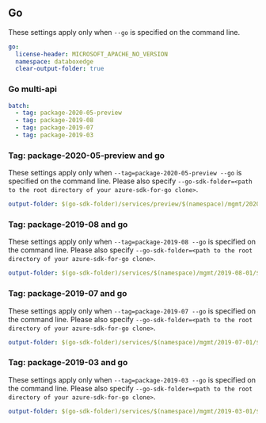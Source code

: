 ## Go

These settings apply only when `--go` is specified on the command line.

```yaml $(go)
go:
  license-header: MICROSOFT_APACHE_NO_VERSION
  namespace: databoxedge
  clear-output-folder: true
```

### Go multi-api

```yaml $(go) && $(multiapi)
batch:
  - tag: package-2020-05-preview
  - tag: package-2019-08
  - tag: package-2019-07
  - tag: package-2019-03  
```

### Tag: package-2020-05-preview and go

These settings apply only when `--tag=package-2020-05-preview --go` is specified on the command line.
Please also specify `--go-sdk-folder=<path to the root directory of your azure-sdk-for-go clone>`.

```yaml $(tag) == 'package-2020-05-preview' && $(go)
output-folder: $(go-sdk-folder)/services/preview/$(namespace)/mgmt/2020-05-01-preview/$(namespace)
```

### Tag: package-2019-08 and go

These settings apply only when `--tag=package-2019-08 --go` is specified on the command line.
Please also specify `--go-sdk-folder=<path to the root directory of your azure-sdk-for-go clone>`.

```yaml $(tag) == 'package-2019-08' && $(go)
output-folder: $(go-sdk-folder)/services/$(namespace)/mgmt/2019-08-01/$(namespace)
```

### Tag: package-2019-07 and go

These settings apply only when `--tag=package-2019-07 --go` is specified on the command line.
Please also specify `--go-sdk-folder=<path to the root directory of your azure-sdk-for-go clone>`.

```yaml $(tag) == 'package-2019-07' && $(go)
output-folder: $(go-sdk-folder)/services/$(namespace)/mgmt/2019-07-01/$(namespace)
```

### Tag: package-2019-03 and go

These settings apply only when `--tag=package-2019-03 --go` is specified on the command line.
Please also specify `--go-sdk-folder=<path to the root directory of your azure-sdk-for-go clone>`.

```yaml $(tag) == 'package-2019-03' && $(go)
output-folder: $(go-sdk-folder)/services/$(namespace)/mgmt/2019-03-01/$(namespace)
```